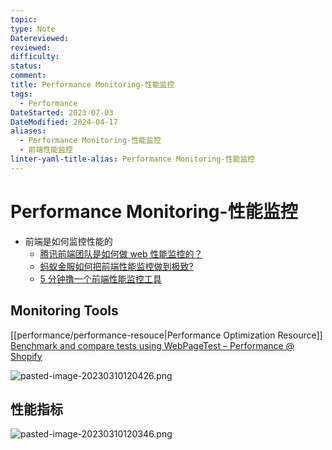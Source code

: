 ```yaml
---
topic: 
type: Note
Datereviewed: 
reviewed: 
difficulty: 
status: 
comment: 
title: Performance Monitoring-性能监控
tags:
  - Performance
DateStarted: 2023-07-03
DateModified: 2024-04-17
aliases:
  - Performance Monitoring-性能监控
  - 前端性能监控
linter-yaml-title-alias: Performance Monitoring-性能监控
---
```


# Performance Monitoring-性能监控

- 前端是如何监控性能的
  - [腾讯前端团队是如何做 web 性能监控的？](https://link.segmentfault.com/?enc=A27UGNcfUdJIt585dWcGZA%3D%3D.dODZnMF%2BiNq1yAz0BM1cpxzLKZVZ8C9Hs20bEsZUe1h9M0W%2BNMFheoc26O4H%2BSsr2YX4UDDoAa0cbFS67Z7LcA%3D%3D)
  - [蚂蚁金服如何把前端性能监控做到极致?](https://link.segmentfault.com/?enc=zkrwKNZj%2Bo%2BqAAbRhNzG6Q%3D%3D.Q6AR5ZpgBMeEUMfwOY2ccx302zBtJX%2F8YiVhsIrZY98DGY%2FPTS%2B8gTez5YOJUl%2BzWrTZuLwC%2B42SDoE13lWoAQ%3D%3D)
  - [5 分钟撸一个前端性能监控工具](https://juejin.cn/post/6844903662020460552 "https://juejin.cn/post/6844903662020460552")

## Monitoring Tools

[[performance/performance-resouce|Performance Optimization Resource]]
[Benchmark and compare tests using WebPageTest – Performance @ Shopify](https://performance.shopify.com/blogs/blog/how-to-test-with-webpagetest)

![pasted-image-20230310120426.png](https://cdn.jsdelivr.net/gh/jenniferwonder/bimg/full-stack/pasted-image-20230310120426.png)

## 性能指标

![pasted-image-20230310120346.png](https://cdn.jsdelivr.net/gh/jenniferwonder/bimg/full-stack/pasted-image-20230310120346.png)
